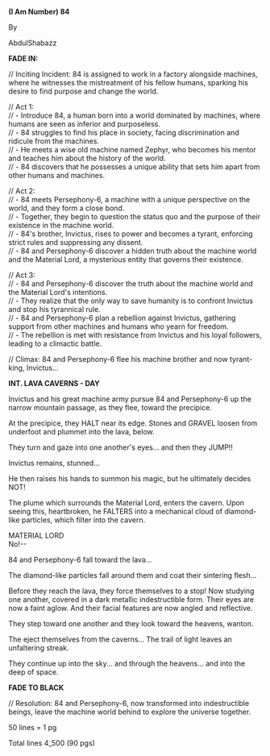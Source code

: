 **(I Am Number) 84**

By

AbdulShabazz

**FADE IN:**

// Inciting Incident: 84 is assigned to work in a factory alongside machines, where he witnesses the mistreatment of his fellow humans, sparking his desire to find purpose and change the world.  

// Act 1:  
// - Introduce 84, a human born into a world dominated by machines, where humans are seen as inferior and purposeless.  
// - 84 struggles to find his place in society, facing discrimination and ridicule from the machines.  
// - He meets a wise old machine named Zephyr, who becomes his mentor and teaches him about the history of the world.  
// - 84 discovers that he possesses a unique ability that sets him apart from other humans and machines.  

// Act 2:  
// - 84 meets Persephony-6, a machine with a unique perspective on the world, and they form a close bond.  
// - Together, they begin to question the status quo and the purpose of their existence in the machine world.  
// - 84's brother, Invictus, rises to power and becomes a tyrant, enforcing strict rules and suppressing any dissent.  
// - 84 and Persephony-6 discover a hidden truth about the machine world and the Material Lord, a mysterious entity that governs their existence.  

// Act 3:   
// - 84 and Persephony-6 discover the truth about the machine world and the Material Lord's intentions.  
// - They realize that the only way to save humanity is to confront Invictus and stop his tyrannical rule.  
// - 84 and Persephony-6 plan a rebellion against Invictus, gathering support from other machines and humans who yearn for freedom.  
// - The rebellion is met with resistance from Invictus and his loyal followers, leading to a climactic battle.  

// Climax: 84 and Persephony-6 flee his machine brother and now tyrant-king, Invictus...  

**INT. LAVA CAVERNS - DAY**

Invictus and his great machine army pursue 84 and Persephony-6 up the narrow mountain passage, as they flee, toward the precipice.

At the precipice, they HALT near its edge. Stones and GRAVEL loosen from underfoot and plummet into the lava, below.

They turn and gaze into one another's eyes... and then they JUMP!!

Invictus remains, stunned...

He then raises his hands to summon his magic, but he ultimately decides NOT!

The plume which surrounds the Material Lord, enters the cavern. Upon seeing this, heartbroken, he FALTERS into a mechanical cloud of diamond-like particles, which filter into the cavern.

MATERIAL LORD  
No!--

84 and Persephony-6 fall toward the lava...

The diamond-like particles fall around them and coat their sintering flesh...

Before they reach the lava, they force themselves to a stop! Now studying one another, covered in a dark metallic indestructible form. Their eyes are now a faint aglow. And their facial features are now angled and reflective. 

They step toward one another and they look toward the heavens, wanton.

The eject themselves from the caverns... The trail of light leaves an unfaltering streak.

They continue up into the sky... and through the heavens... and into the deep of space.

**FADE TO BLACK**

// Resolution: 84 and Persephony-6, now transformed into indestructible beings, leave the machine world behind to explore the universe together.

50 lines = 1 pg

Total lines 4_500 (90 pgs)
